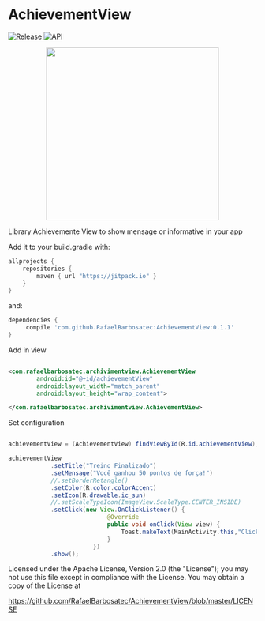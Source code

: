 # AchievementView
[ ![Release](https://img.shields.io/github/release/RafaelBarbosatec/AchievementView.svg?label=jitpack) ](https://jitpack.io/#RafaelBarbosatec/AchievementView)
[![API](https://img.shields.io/badge/API-14%2B-brightgreen.svg?style=flat)](https://android-arsenal.com/api?level=14)

<p align="center">
  <img src="https://github.com/RafaelBarbosatec/AchievementView/blob/master/imagem/exemplo.png" width="350"/>
  <!--<img src="https://github.com/RafaelBarbosatec/AchievementView/blob/master/imagem/example.gif" width="300"/>-->
</p>
<!--<img src="https://github.com/RafaelBarbosatec/AchievementView/blob/master/imagem/exemplo.png" width="350"/>
<img src="https://github.com/RafaelBarbosatec/AchievementView/blob/master/imagem/example.gif" width="350"/>-->
Library Achievemente View to show mensage or informative in your app

Add it to your build.gradle with:
```gradle
allprojects {
    repositories {
        maven { url "https://jitpack.io" }
    }
}
```
and:

```gradle
dependencies {
     compile 'com.github.RafaelBarbosatec:AchievementView:0.1.1'
}

```

Add in view

```xml

<com.rafaelbarbosatec.archivimentview.AchievementView
        android:id="@+id/achievementView"
        android:layout_width="match_parent"
        android:layout_height="wrap_content">

</com.rafaelbarbosatec.archivimentview.AchievementView>

```

Set configuration

```java

achievementView = (AchievementView) findViewById(R.id.achievementView);

achievementView
            .setTitle("Treino Finalizado")
            .setMensage("Você ganhou 50 pontos de força!")
            //.setBorderRetangle()
            .setColor(R.color.colorAccent)
            .setIcon(R.drawable.ic_sun)
            //.setScaleTypeIcon(ImageView.ScaleType.CENTER_INSIDE)
            .setClick(new View.OnClickListener() {
                            @Override
                            public void onClick(View view) {
                                Toast.makeText(MainActivity.this,"Click AchievementView",Toast.LENGTH_SHORT).show();
                            }
                        })
            .show();

```


Licensed under the Apache License, Version 2.0 (the "License");
you may not use this file except in compliance with the License.
You may obtain a copy of the License at

<https://github.com/RafaelBarbosatec/AchievementView/blob/master/LICENSE>
